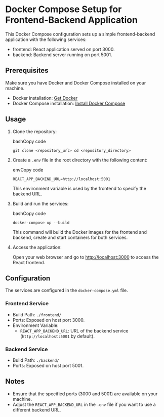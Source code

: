Docker Compose Setup for Frontend-Backend Application
=====================================================

This Docker Compose configuration sets up a simple frontend-backend application with the following services:

-   frontend: React application served on port 3000.
-   backend: Backend server running on port 5001.

Prerequisites
-------------

Make sure you have Docker and Docker Compose installed on your machine.

-   Docker installation: [Get Docker](https://docs.docker.com/get-docker/)
-   Docker Compose installation: [Install Docker Compose](https://docs.docker.com/compose/install/)

Usage
-----

1.  Clone the repository:

    bashCopy code

    `git clone <repository_url>
    cd <repository_directory>`

2.  Create a `.env` file in the root directory with the following content:

    envCopy code

    `REACT_APP_BACKEND_URL=http://localhost:5001`

    This environment variable is used by the frontend to specify the backend URL.

3.  Build and run the services:

    bashCopy code

    `docker-compose up --build`

    This command will build the Docker images for the frontend and backend, create and start containers for both services.

4.  Access the application:

    Open your web browser and go to [http://localhost:3000](http://localhost:3000/) to access the React frontend.

Configuration
-------------

The services are configured in the `docker-compose.yml` file.

### Frontend Service

-   Build Path: `./frontend/`
-   Ports: Exposed on host port 3000.
-   Environment Variable:
    -   `REACT_APP_BACKEND_URL`: URL of the backend service (`http://localhost:5001` by default).

### Backend Service

-   Build Path: `./backend/`
-   Ports: Exposed on host port 5001.

Notes
-----

-   Ensure that the specified ports (3000 and 5001) are available on your machine.
-   Adjust the `REACT_APP_BACKEND_URL` in the `.env` file if you want to use a different backend URL.
